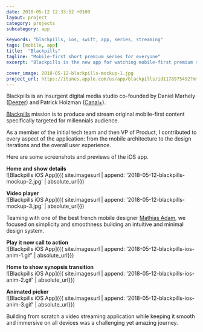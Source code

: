 ```yaml
---
date: 2018-05-12 12:33:52 +0100
layout: project
category: projects
subcategory: app

keywords: "blackpills, ios, swift, app, series, streaming"
tags: [mobile, app]
title:  "Blackpills"
tagline: "Mobile-first short premium series for everyone"
excerpt: "Blackpills is the new app for watching mobile-first premium series for free."

cover_image: 2018-05-12-blackpills-mockup-1.jpg
project_url: https://itunes.apple.com/us/app/blackpills/id1178975492?mt=8
---
```


Blackpills is an insurgent digital media studio co-founded by Daniel Marhely ([Deezer](https://www.deezer.com)) and Patrick Holzman ([Canal+](https://www.mycanal.fr)).

[Blackpills](https://www.blackpills.com) mission is to produce and stream original mobile-first content specifically targeted for millennials audience.


As a member of the initial tech team and then VP of Product, I contributed to every aspect of the application: from the mobile architecture to the design iterations and the overall user experience.

Here are some screenshots and previews of the iOS app.

__Home and show details__ <br>
![Blackpills iOS App]({{ site.imagesurl | append: '2018-05-12-blackpills-mockup-2.jpg' | absolute_url}})

__Video player__ <br>
![Blackpills iOS App]({{ site.imagesurl | append: '2018-05-12-blackpills-mockup-3.jpg' | absolute_url}})

Teaming with one of the best french mobile designer [Mathias Adam](https://www.madgraphism.com), we focused on simplicity and smoothness building an intuitive and minimal design system.<br>

__Play it now call to action__ <br>
![Blackpills iOS App]({{ site.imagesurl | append: '2018-05-12-blackpills-ios-anim-1.gif' | absolute_url}})

__Home to show synopsis transition__ <br>
![Blackpills iOS App]({{ site.imagesurl | append: '2018-05-12-blackpills-ios-anim-2.gif' | absolute_url}})

__Animated picker__ <br>
![Blackpills iOS App]({{ site.imagesurl | append: '2018-05-12-blackpills-ios-anim-3.gif' | absolute_url}})

Building from scratch a video streaming application while keeping it smooth and immersive on all devices was a challenging yet amazing journey.
